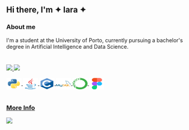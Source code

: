 ## Hi there, I'm ✦ Iara ✦ 

### About me 
I'm a student at the University of Porto, currently pursuing a bachelor's degree in Artificial Intelligence and Data Science.
#
<div>
  <a href="https://github.com/iara113">
  <img heigh="180em" src="https://github-readme-stats.vercel.app/api?username=iara113&show_icons=true&theme=dracula&include_all_commits=truecount_private=true"/>
  <img height="180em" src="https://github-readme-stats.vercel.app/api/top-langs/?username=iara113&layout=compact&langs_count=16&theme=dracula"/>  
</div>

<div style="display: inline_block"><br>
  <img align="center" alt="Iara-Python" height="30" width="40" src="https://raw.githubusercontent.com/devicons/devicon/master/icons/python/python-original.svg">
  <img align="center" alt="Iara-Python" height="30" width="40" src="https://github.com/devicons/devicon/blob/master/icons/java/java-original.svg">
  <img align="center" alt="Iara-Python" height="30" width="40" src="https://github.com/devicons/devicon/blob/master/icons/c/c-original.svg">
  <img align="center" alt="Iara-Python" height="30" width="40" src="https://github.com/devicons/devicon/blob/master/icons/mysql/mysql-original-wordmark.svg">
  <img align="center" alt="Iara-Python" height="30" width="40" src="https://github.com/devicons/devicon/blob/master/icons/anaconda/anaconda-original.svg">
  <img align="center" alt="Iara-Python" height="30" width="40" src="https://github.com/devicons/devicon/blob/master/icons/figma/figma-original.svg">   
</div>

#
### More Info 
<div>
  <a href="https://www.linkedin.com/in/beatriz-silva-853276297/" target="_blank"><img src="https://img.shields.io/badge/-LinkedIn-%230077B5?style=for-the-badge&logo=linkedin&logoColor=white" target=_blank"></a>
</div>




